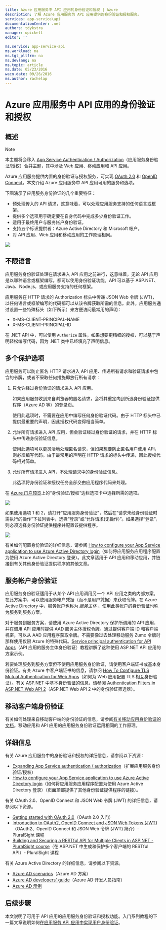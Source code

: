 ```yaml
---
title: Azure 应用服务中 API 应用的身份验证和授权 | Azure
description: 了解 Azure 应用服务为 API 应用提供的身份验证和授权服务。
services: app-service\api
documentationCenter: .net
authors: tdykstra
manager: wpickett
editor: ''

ms.service: app-service-api
ms.workload: na
ms.tgt_pltfrm: na
ms.devlang: na
ms.topic: article
ms.date: 05/23/2016
wacn.date: 09/26/2016
ms.author: rachelap
---
```


# Azure 应用服务中 API 应用的身份验证和授权

## 概述 

> [!NOTE]
> 本主题将会移入 [App Service Authentication / Authorization](../app-service/app-service-authentication-overview.md)（应用服务身份验证/授权）合并主题，其中涉及 Web 应用、移动应用和 API 应用。

Azure 应用服务提供内置的身份验证与授权服务，可实现 [OAuth 2.0](#oauth) 和 [OpenID Connect](#oauth)。本文介绍 Azure 应用服务中 API 应用可用的服务和选项。

下图演示了应用服务身份验证的几个重要特征：

* 预处理传入的 API 请求，这意味着，可以处理应用服务支持的任何语言或框架。
* 提供多个选项用于确定要在自身代码中完成多少身份验证工作。
* 适用于最终用户与服务帐户身份验证。
* 支持五个标识提供者：Azure Active Directory 和 Microsoft 帐户。
* 对 API 应用、Web 应用和移动应用的工作原理相同。

![](./media/app-service-api-authentication/api-apps-overview.png)

## 不限语言

应用服务身份验证处理在请求进入 API 应用之前进行，这意味着，无论 API 应用是以哪种语言或框架编写，都可以使用身份验证功能。API 可以基于 ASP.NET、Java、Node.js，或应用服务支持的任何框架。

应用服务在 HTTP 请求的 Authorization 标头中传递 JSON Web 令牌 (JWT)，以任何语言或框架编写的代码都可以从该令牌获取所需的信息。此外，应用服务通过设置一些特殊标头（如下所示）来方便访问最常用的声明：

* X-MS-CLIENT-PRINCIPAL-NAME
* X-MS-CLIENT-PRINCIPAL-ID

在 .NET API 中，可以使用 `Authorize` 属性，如果想要更精细的授权，可以基于声明轻松编写代码，因为 .NET 类中已经填充了声明信息。

## <a name="multiple-protection-options"></a>多个保护选项

应用服务可以防止匿名 HTTP 请求进入 API 应用、传递所有请求和验证请求中包含的令牌，或者不采取任何措施即放行所有请求：

1. 只允许经过身份验证的请求进入 API 应用。

    如果应用服务收到来自浏览器的匿名请求，会将其重定向到所选身份验证提供程序（Azure AD 等）的登录页。

    使用此选项时，不需要在应用中编写任何身份验证代码。由于 HTTP 标头中已提供最重要的声明，因此授权代码变得相当简单。

2. 允许所有请求进入 API 应用，但会验证经过身份验证的请求，并在 HTTP 标头中传递身份验证信息。

    使用此选项可以更灵活地处理匿名请求，但如果想要防止匿名用户使用 API，则必须编写代码。由于最常用的声明在 HTTP 请求的标头中传递，因此授权代码相对简单。

3. 允许所有请求进入 API，不处理请求中的身份验证信息。

    此选项将身份验证和授权任务全部交由应用程序代码来处理。

在 [Azure 门户预览](https://portal.azure.cn/)上的“身份验证/授权”边栏选项卡中选择所需的选项。

![](./media/app-service-api-authentication/authblade.png)

如果使用选项 1 和 2，请打开“应用服务身份验证”，然后在“请求未经身份验证时需执行的操作”下拉列表中，选择“登录”或“允许请求(无操作)”。如果选择“登录”，则必须选择身份验证提供程序并配置该提供程序。

![](./media/app-service-api-authentication/actiontotake.png)

有关如何配置身份验证的详细信息，请参阅 [How to configure your App Service application to use Azure Active Directory login](../app-service-mobile/app-service-mobile-how-to-configure-active-directory-authentication.md)（如何将应用服务应用程序配置为使用 Azure Active Directory 登录）。此文章适用于 API 应用和移动应用，并链接到有关其他身份验证提供程序的其他文章。

## <a id="internal"></a>服务帐户身份验证

应用服务身份验证适用于从某个 API 应用调用另一个 API 应用之类的内部方案。在此方案中，可以使用服务帐户凭据（而不是用户凭据）来获取令牌。在 Azure Active Directory 中，服务帐户也称为 *服务主体* ，使用此类帐户的身份验证也称为服务到服务方案。

对于服务到服务方案，请使用 Azure Active Directory 保护所调用的 API 应用，并在调用 API 应用时提供 AAD 服务主体授权令牌。通过提供客户端 ID 和客户端机密，可以从 AAD 应用程序获取令牌。不需要像过去处理移动服务 Zumo 令牌时那样使用仅限 Azure 的特殊代码。[Service principal authentication for API Apps](./app-service-api-dotnet-service-principal-auth.md)（API 应用的服务主体身份验证）教程讲解了这种使用 ASP.NET API 应用的方案示例。

若要处理服务到服务方案但不使用应用服务身份验证，请使用客户端证书或基本身份验证。有关 Azure 中客户端证书的信息，请参阅 [How To Configure TLS Mutual Authentication for Web Apps](../app-service-web/app-service-web-configure-tls-mutual-auth.md)（如何为 Web 应用配置 TLS 相互身份验证）。有关 ASP.NET 中基本身份验证的信息，请参阅 [Authentication Filters in ASP.NET Web API 2](http://www.asp.net/web-api/overview/security/authentication-filters)（ASP.NET Web API 2 中的身份验证筛选器）。

## 移动客户端身份验证

有关如何处理来自移动客户端的身份验证的信息，请参阅[有关移动应用身份验证的文档](../app-service-mobile/app-service-mobile-ios-get-started-users.md)。移动应用和 API 应用的应用服务身份验证运用相同的工作原理。

## 详细信息

有关 Azure 应用服务中的身份验证和授权的详细信息，请参阅以下资源：

* [Expanding App Service authentication / authorization](https://azure.microsoft.com/blog/announcing-app-service-authentication-authorization/)（扩展应用服务身份验证/授权）
* [How to configure your App Service application to use Azure Active Directory login](../app-service-mobile/app-service-mobile-how-to-configure-active-directory-authentication.md)（如何将应用服务应用程序配置为使用 Azure Active Directory 登录）（页面顶部提供了其他身份验证提供程序的链接）。

<a name="oauth"></a>

有关 OAuth 2.0、OpenID Connect 和 JSON Web 令牌 (JWT) 的详细信息，请参阅以下资源。

* [Getting started with OAuth 2.0](http://shop.oreilly.com/product/0636920021810.do "OAuth 2.0 入门")（OAuth 2.0 入门）
* [Introduction to OAuth2, OpenID Connect and JSON Web Tokens (JWT)](http://www.pluralsight.com/courses/oauth2-json-web-tokens-openid-connect-introduction)（OAuth2、OpenID Connect 和 JSON Web 令牌 (JWT) 简介）- PluralSight 课程
* [Building and Securing a RESTful API for Multiple Clients in ASP.NET - PluralSight course](http://www.pluralsight.com/courses/building-securing-restful-api-aspdotnet)（在 ASP.NET 中生成和保护多个客户端的 RESTful API）- PluralSight 课程

有关 Azure Active Directory 的详细信息，请参阅以下资源。

* [Azure AD scenarios](../active-directory/develop/active-directory-authentication-scenarios.md)（Azure AD 方案）
* [Azure AD developers' guide](../active-directory/develop/active-directory-developers-guide.md)（Azure AD 开发人员指南）
* [Azure AD 示例](https://github.com/azure-samples?query=active-directory)

## 后续步骤

本文说明了可用于 API 应用的应用服务身份验证和授权功能。入门系列教程的下一篇文章说明如何[在应用服务 API 应用中实现用户身份验证](./app-service-api-dotnet-user-principal-auth.md)。

<!---HONumber=Mooncake_0919_2016-->